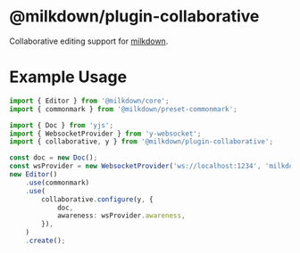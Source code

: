 # @milkdown/plugin-collaborative

Collaborative editing support for [milkdown](https://saul-mirone.github.io/milkdown/).

# Example Usage

```typescript
import { Editor } from '@milkdown/core';
import { commonmark } from '@milkdown/preset-commonmark';

import { Doc } from 'yjs';
import { WebsocketProvider } from 'y-websocket';
import { collaborative, y } from '@milkdown/plugin-collaborative';

const doc = new Doc();
const wsProvider = new WebsocketProvider('ws://localhost:1234', 'milkdown', doc);
new Editor()
    .use(commonmark)
    .use(
        collaborative.configure(y, {
            doc,
            awareness: wsProvider.awareness,
        }),
    )
    .create();
```
